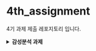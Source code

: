 # 4th_assignment

4기 과제 제출 레포지토리 입니다.

<details>
<summary><b>감성분석 과제</b></summary>
## 📝 감성분석 과제 수행 관련
오늘 실습한 내용은 **자연어 처리(NLP)**와 감성 분석을 수행하는 시스템을 구축하기 위한 코드입니다. 이 코드는 텍스트 데이터를 받아들여 토큰화, 감성 사전 확장, 감성 분석을 수행하고, 각 문장에 대해 감성 점수와 비율을 계산하여 결과를 반환하는 역할을 합니다. 여러분이 따로 텍스트 파일을 만들어서 실습해보세요.

## 1. 텍스트 파일 준비하기
실습을 위해 사용할 텍스트 파일을 직접 만들어보세요.

## 텍스트 파일 내용: 각 줄마다 감성 분석을 원하는 문장을 입력합니다. 예를 들어, 아래와 같이 감성 분석을 원하는 문장들을 입력한 text_data.txt 파일을 만들어주세요.
## 예시 (text_data.txt):

오늘 날씨가 너무 좋아서 기분이 좋다.
이 영화는 정말 별로였어. 너무 지루했다.
맛있는 음식을 먹어서 행복하다.
이 책은 이해하기 어려워서 실망했다.

각 문장은 줄 바꿈으로 구분되어야 합니다.
파일을 저장할 때, UTF-8 인코딩을 사용하여 저장해주세요.

## 2. 코드 실행하기
이제 만든 텍스트 파일을 감성 분석 시스템에 적용하여 분석을 실행할 수 있습니다.

## 코드 실행 순서:

## 텍스트 파일 불러오기: pandas를 사용하여 만든 텍스트 파일을 불러옵니다.
예시 코드:
df = pd.read_csv('text_data.txt', header=None, names=['sentence'])
## 감성 분석 시스템 실행:
위에서 제공된 Aurora3 클래스 코드를 활용하여 감성 분석을 실행합니다.
Aurora3 클래스의 get_df() 메서드를 호출하면, 각 문장에 대해 **감성 점수(score)**와 **감성 비율(ratio)**을 계산한 결과를 얻을 수 있습니다.
## 결과 확인:
감성 분석 후, df 데이터프레임에 score와 ratio 열이 추가됩니다.
print(df)를 실행하면, 각 문장에 대해 감성 점수와 비율을 확인할 수 있습니다.
결과 예시:<br>
      sentence                score       ratio<br>
0    오늘 날씨가 너무 좋아서 기분이 좋다.    0.85   0.25<br>
1    이 영화는 정말 별로였어. 너무 지루했다.   -0.45   0.12<br>
2    맛있는 음식을 먹어서 행복하다.          0.75   0.22<br>
3    이 책은 이해하기 어려워서 실망했다.     -0.65   0.18<br>

## 3. 실습 완료 후 제출
실습이 끝나면, 감성 분석이 완료된 텍스트 파일을 제출해주세요.
제출 파일에는 sentence, score, ratio 열이 포함되어야 합니다.
(gpt를 적극적으로 활용해보세요)

## 과제 제출 관련
레포지토리 fork를 통해 과제를 수행하셔야 합니다.
과제에 대한 코드를 작성하시고, Pull Request (PR)를 작성해주시면 됩니다.
본인 이름 폴더에 파일을 넣어주세요 
<br>
ex) <br>
<pre><code> ``` 4기_홍길동/ 
                  └── 감성분석/
                  ├── main.py 
                  ├── text.txt 
                  └── ... ``` </code></pre>
<br>
PR 작성하실때 궁금한 점이나 어려웠던 점 등을 적어주세요.
과제 제출마감 기한은 4월 30일 23:59까지입니다.

</details>
